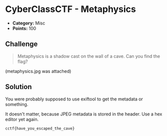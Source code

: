 # CyberClassCTF - Metaphysics

* **Category:** Misc
* **Points:** 100

## Challenge

> Metaphysics is a shadow cast on the wall of a cave. Can you find the flag?

(metaphysics.jpg was attached)


## Solution

You were probably supposed to use exiftool to get the metadata or something.

It doesn't matter, because JPEG metadata is stored in the header. Use a hex editor yet again.

```
cctf{have_you_escaped_the_cave}
```